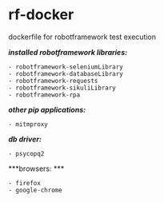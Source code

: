 # rf-docker

dockerfile for robotframework test execution

***installed robotframework libraries:***

    - robotframework-seleniumLibrary
    - robotframework-databaseLibrary
    - robotframework-requests
    - robotframework-sikuliLibrary
    - robotframework-rpa

***other pip applications:***

    - mitmproxy

***db driver:***
    
    - psycopq2

***browsers: ***
    
    - firefox
    - google-chrome
